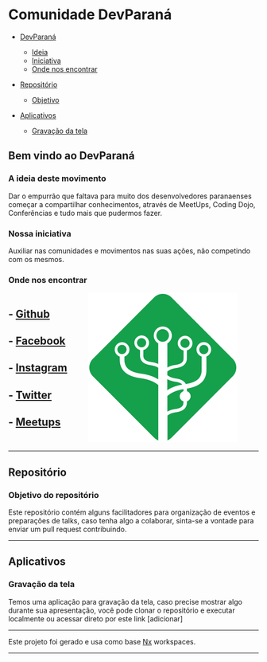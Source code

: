 # Comunidade DevParaná

- [DevParaná](#devparana)

  - [Ideia](#devparana-ideia)
  - [Iniciativa](#devparana-iniciativa)
  - [Onde nos encontrar](#devparana-onde-nos-encontrar)

- [Repositório](#repositorio)

  - [Objetivo](#repositorio-objetivo)

- [Aplicativos](#aplicativos)
  - [Gravação da tela](#aplicativos-gravacao-da-tela)

<a id="devparana"></a>

## Bem vindo ao DevParaná

<a id="devparana-ideia"></a>

### A ideia deste movimento

Dar o empurrão que faltava para muito dos desenvolvedores paranaenses começar a compartilhar conhecimentos, através de MeetUps, Coding Dojo, Conferências e tudo mais que pudermos fazer.

<a id="devparana-iniciativa"></a>

### Nossa iniciativa

Auxiliar nas comunidades e movimentos nas suas ações, não competindo com os mesmos.

<a id="devparana-onde-nos-encontrar"></a>

### Onde nos encontrar

<div style="float: left">

## - [Github](https://github.com/DeveloperParana/)

## - [Facebook](https://facebook.com/DeveloperParana/)

## - [Instagram](https://www.instagram.com/devparana/)

## - [Twitter](https://www.instagram.com/devparana/)

## - [Meetups](https://www.meetup.com/pt-BR/developerparana/)

</div>

<div style="text-align: center">

![Comunidade DevParaná](design/assets/logo.svg 'Comunidade DevParaná')

</div>

<hr style="clear: both;">

<a id="repositorio"></a>

## Repositório

<a id="repositorio-objetivo"></a>

### Objetivo do repositório

Este repositório contém alguns facilitadores para organização de eventos e preparações de talks, caso tenha algo a colaborar, sinta-se a vontade para enviar um pull request contribuindo.

---

<a id="aplicativos"></a>

## Aplicativos

<a id="aplicativos-gravacao-da-tela"></a>

### Gravação da tela

Temos uma aplicação para gravação da tela, caso precise mostrar algo durante sua apresentação, você pode clonar o repositório e executar localmente ou acessar direto por este link [adicionar]

---

Este projeto foi gerado e usa como base [Nx](https://nx.dev) workspaces.

---
